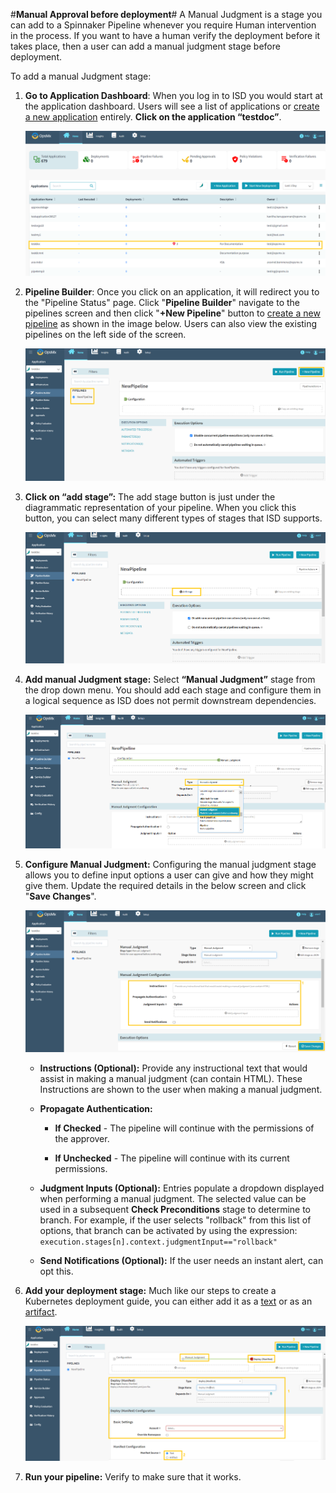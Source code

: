 #**Manual Approval before deployment**#
A Manual Judgment is a stage you can add to a Spinnaker Pipeline whenever you require Human intervention in the process. 
If you want to have a human verify the deployment before it takes place, then a user can add a manual judgment stage before deployment.

To add a manual Judgment stage:


1. **Go to Application Dashboard**: When you log in to ISD you would start at the application dashboard. 
Users will see a list of applications or [create a new application](https://docs.opsmx.com/user-guide/manage-application/create-an-application) entirely. 
**Click on the application “testdoc”**.

	![Manual_approval1](./Manual_approval1.png)

2. **Pipeline Builder**: Once you click on an application, it will redirect you to the "Pipeline Status" page. 
Click "**Pipeline Builder**" navigate to the pipelines screen and then click "**+New Pipeline**" button 
to [create a new pipeline](https://docs.opsmx.com/user-guide/manage-pipelines/create-a-pipeline) as shown in the image below. 
Users can also view the existing pipelines on the left side of the screen.

	![Manual_approval2](./Manual_approval2.png)

3. **Click on “add stage”:** The add stage button is just under the diagrammatic representation of your pipeline. When you click this button, you can select many different types of stages that ISD supports.

	![Manual_approval3](./Manual_approval3.png)

4. **Add manual Judgment stage:** Select **“Manual Judgment”** stage from the drop down menu. You should add each stage and configure them in a logical sequence as ISD does not permit downstream dependencies.

	![Manual_approval4](./Manual_approval4.png)

5. **Configure Manual Judgment:** Configuring the manual judgment stage allows you to define input options a user can give and how they might give them. Update the required details in the below screen and click "**Save Changes**".

	![Manual_approval5](./Manual_approval5.png)

	* **Instructions (Optional):** Provide any instructional text that would assist in making a manual judgment (can contain HTML). These Instructions are shown to the user when making a manual judgment.

	* **Propagate Authentication:**

		* **If Checked** - The pipeline will continue with the permissions of the approver.

		* **If Unchecked** - The pipeline will continue with its current permissions.

	* **Judgment Inputs (Optional):**  Entries populate a dropdown displayed when performing a manual judgment. The selected value can be used in a subsequent **Check Preconditions** stage to determine to branch. For example, if the user selects "rollback" from this list of options, that branch can be activated by using the expression: ```execution.stages[n].context.judgmentInput=="rollback"```

	* **Send Notifications (Optional):** If the user needs an instant alert, can opt this. 


6. **Add your deployment stage:** Much like our steps to create a Kubernetes deployment guide, you can either add it as a [text](https://docs.opsmx.com/user-guide/manage-pipelines/execute-pipelines-run-deployments/deployment-to-kubernetes-namespace-with-manifest-file) or as an [artifact](https://docs.opsmx.com/user-guide/manage-pipelines/execute-pipelines-run-deployments/deployment-to-kubernetes-namespace-with-git-based-manifest).

	![Manual_approval6](./Manual_approval6.png)

7. **Run your pipeline:** Verify to make sure that it works.
 






